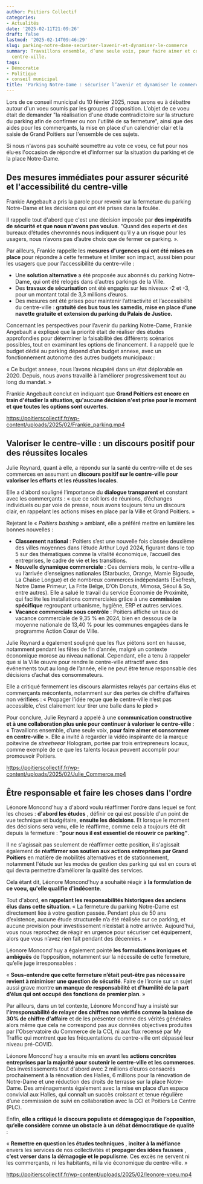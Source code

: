 ```yaml
---
author: Poitiers Collectif
categories:
- Actualités
date: '2025-02-11T21:09:26'
draft: false
lastmod: '2025-02-14T09:46:29'
slug: parking-notre-dame-securiser-lavenir-et-dynamiser-le-commerce
summary: Travaillons ensemble, d’une seule voix, pour faire aimer et consommer en
  centre-ville.
tags:
- Démocratie
- Politique
- conseil municipal
title: 'Parking Notre-Dame : sécuriser l’avenir et dynamiser le commerce'
---
```


Lors de ce conseil municipal du 10 février 2025, nous avons eu à débattre autour d'un voeu soumis par les groupes d'opposition. L'objet de ce voeu était de demander "la réalisation d'une étude contradictoire sur la structure du parking afin de confirmer ou non l'utilité de sa fermeture", ainsi que des aides pour les commerçants, la mise en place d'un calendrier clair et la saisie de Grand Poitiers sur l'ensemble de ces sujets. 

Si nous n'avons pas souhaité soumettre au vote ce voeu, ce fut pour nos élu·es l'occasion de répondre et d'informer sur la situation du parking et de la place Notre-Dame. 

## Des mesures immédiates pour assurer sécurité et l'accessibilité du centre-ville

Frankie Angebault a pris la parole pour revenir sur la fermeture du parking Notre-Dame et les décisions qui ont été prises dans la foulée. 

Il rappelle tout d'abord que c'est une décision imposée par **des impératifs de sécurité et que nous n'avons pas voulus**. "Quand des experts et des bureaux d’études chevronnés nous indiquent qu’il y a un risque pour les usagers, nous n’avons pas d’autre choix que de fermer ce parking. ». 

Par ailleurs, Frankie rappelle les **mesures d'urgences qui ont été mises en place** pour répondre à cette fermeture et limiter son impact, aussi bien pour les usagers que pour l’accessibilité du centre-ville :

  * Une **solution alternative** a été proposée aux abonnés du parking Notre-Dame, qui ont été relogés dans d’autres parkings de la Ville.
  * Des **travaux de sécurisation** ont été engagés sur les niveaux -2 et -3, pour un montant total de 3,3 millions d’euros.
  * Des mesures ont été prises pour maintenir l’attractivité et l’accessibilité du centre-ville : **gratuité des bus tous les samedis, mise en place d’une navette gratuite et extension du parking du Palais de Justice.**

Concernant les perspectives pour l’avenir du parking Notre-Dame, Frankie Angebault a expliqué que la priorité était de réaliser des études approfondies pour déterminer la faisabilité des différents scénarios possibles, tout en examinant les options de financement. Il a rappelé que le budget dédié au parking dépend d’un budget annexe, avec un fonctionnement autonome des autres budgets municipaux :

« Ce budget annexe, nous l’avons récupéré dans un état déplorable en 2020. Depuis, nous avons travaillé à l’améliorer progressivement tout au long du mandat. »

Frankie Angebault conclut en indiquant que **Grand Poitiers est encore en train d'étudier la situation, qu'aucune décision n'est prise pour le moment et que toutes les options sont ouvertes**. 

https://poitierscollectif.fr/wp-content/uploads/2025/02/Frankie_parking.mp4 

## Valoriser le centre-ville : un discours positif pour des réussites locales

Julie Reynard, quant à elle, a répondu sur la santé du centre-ville et de ses commerces en assumant un **discours positif sur le centre-ville pour valoriser les efforts et les réussites locales**.

Elle a d’abord souligné l’importance du **dialogue transparent** et constant avec les commerçants : « que ce soit lors de réunions, d’échanges individuels ou par voie de presse, nous avons toujours tenu un discours clair, en rappelant les actions mises en place par la Ville et Grand Poitiers. »

Rejetant le « _Poitiers bashing_ » ambiant, elle a préféré mettre en lumière les bonnes nouvelles :

  * **Classement national** : Poitiers s’est une nouvelle fois classée deuxième des villes moyennes dans l’étude Arthur Loyd 2024, figurant dans le top 5 sur des thématiques comme la vitalité économique, l’accueil des entreprises, le cadre de vie et les transitions.
  * **Nouvelle dynamique commerciale** : Ces derniers mois, le centre-ville a vu l’arrivée d’enseignes nationales (Starbucks, Orange, Mamie Bigoude, La Chaise Longue) et de nombreux commerces indépendants (Exofresh, Notre Dame Primeur, La Frite Belge, D’Oh Donuts, Mimosa, Séoul & So, entre autres). Elle a salué le travail du service Économie de Proximité, qui facilite les installations commerciales grâce à une **commission spécifique** regroupant urbanisme, hygiène, ERP et autres services.
  * **Vacance commerciale sous contrôle** : Poitiers affiche un taux de vacance commerciale de 9,35 % en 2024, bien en dessous de la moyenne nationale de 13,40 % pour les communes engagées dans le programme Action Cœur de Ville.

Julie Reynard a également souligné que les flux piétons sont en hausse, notamment pendant les fêtes de fin d’année, malgré un contexte économique morose au niveau national. Cependant, elle a tenu à rappeler que si la Ville œuvre pour rendre le centre-ville attractif avec des événements tout au long de l’année, elle ne peut être tenue responsable des décisions d’achat des consommateurs.

Elle a critiqué fermement les discours alarmistes relayés par certains élus et commerçants mécontents, notamment sur des pertes de chiffre d’affaires non vérifiées : « Propager l’idée reçue que le centre-ville n’est pas accessible, c’est clairement leur tirer une balle dans le pied »

Pour conclure, Julie Reynard a appelé à une **communication constructive et à une collaboration plus unie pour continuer à valoriser le centre-ville** : « Travaillons ensemble, d’une seule voix, **pour faire aimer et consommer en centre-ville** ». Elle a invité à regarder la vidéo inspirante de la marque poitevine de _streetwear_ Hologram, portée par trois entrepreneurs locaux, comme exemple de ce que les talents locaux peuvent accomplir pour promouvoir Poitiers.

https://poitierscollectif.fr/wp-content/uploads/2025/02/Julie_Commerce.mp4 

## Être responsable et faire les choses dans l'ordre

Léonore Moncond'huy a d'abord voulu réaffirmer l'ordre dans lequel se font les choses : **d'abord les études** , définir ce qui est possible d'un point de vue technique et budgétaire, **ensuite les décisions**. Et lorsque le moment des décisions sera venu, elle le réaffirme, comme cela a toujours été dit depuis la fermeture : **"pour nous il est essentiel de réouvrir ce parking"**.

Il ne s'agissait pas seulement de réaffirmer cette position, il s'agissait également de **réaffirmer son soutien aux actions entreprises par Grand Poitiers** en matière de mobilités alternatives et de stationnement, notamment l'étude sur les modes de gestion des parking qui est en cours et qui devra permettre d’améliorer la qualité des services.

Cela étant dit, Léonore Moncond'huy a souhaité réagir à **la formulation de ce voeu, qu'elle qualifie d'indécente**. 

Tout d'abord, **en rappelant les responsabilités historiques des anciens élus dans cette situation**. « La fermeture du parking Notre-Dame est directement liée à votre gestion passée. Pendant plus de 50 ans d’existence, aucune étude structurelle n’a été réalisée sur ce parking, et aucune provision pour investissement n’existait à notre arrivée. Aujourd’hui, vous nous reprochez de réagir en urgence pour sécuriser cet équipement, alors que vous n’avez rien fait pendant des décennies. »

Léonore Moncond'huy a également pointé **les formulations ironiques et ambiguës** de l’opposition, notamment sur la nécessité de cette fermeture, qu’elle juge irresponsables :

« **Sous-entendre que cette fermeture n’était peut-être pas nécessaire revient à minimiser une question de sécurité**. Faire de l’ironie sur un sujet aussi grave montre **un manque de responsabilité et d’humilité de la part d’élus qui ont occupé des fonctions de premier plan**. »

Par ailleurs, dans un tel contexte, Léonore Moncond'huy a insisté sur **l'irresponsabilité de relayer des chiffres non vérifiés comme la baisse de 30% de chiffre d'affaire** et de les présenter comme des vérités générales alors même que cela ne correspond pas aux données objectives produites par l'Observatoire du Commerce de la CCI, ni aux flux recensé par My Traffic qui montrent que les fréquentations du centre-ville ont dépassé leur niveau pré-COVID. 

Léonore Moncond'huy a ensuite mis en avant les **actions concrètes entreprises par la majorité pour soutenir le centre-ville et les commerces**. Des investissements tout d'abord avec 2 millions d’euros consacrés prochainement à la rénovation des Halles, 6 millions pour la rénovation de Notre-Dame et une réduction des droits de terrasse sur la place Notre-Dame. Des aménagements également avec la mise en place d’un espace convivial aux Halles, qui connaît un succès croissant et tenue régulière d’une commission de suivi en collaboration avec la CCI et Poitiers Le Centre (PLC).

Enfin, **elle a critiqué le discours populiste et démagogique de l’opposition, qu’elle considère comme un obstacle à un débat démocratique de qualité** :

« **Remettre en question les études techniques** , **inciter à la méfiance** envers les services de nos collectivités et **propager des idées fausses** , **c’est verser dans la démagogie et le populisme**. Ces excès ne servent ni les commerçants, ni les habitants, ni la vie économique du centre-ville. »

https://poitierscollectif.fr/wp-content/uploads/2025/02/leonore-voeu.mp4
